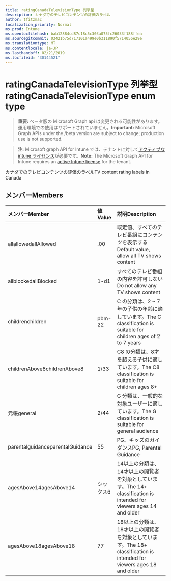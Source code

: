 ```yaml
---
title: ratingCanadaTelevisionType 列挙型
description: カナダでのテレビコンテンツの評価のラベル
author: tfitzmac
localization_priority: Normal
ms.prod: Intune
ms.openlocfilehash: bab12884cd87c18c5c303a075fc26033f188ffea
ms.sourcegitcommit: 03421b75d717101a499e0b311890f5714056e29e
ms.translationtype: MT
ms.contentlocale: ja-JP
ms.lasthandoff: 02/21/2019
ms.locfileid: "30144521"
---
```

# <a name="ratingcanadatelevisiontype-enum-type"></a><span data-ttu-id="26d6c-103">ratingCanadaTelevisionType 列挙型</span><span class="sxs-lookup"><span data-stu-id="26d6c-103">ratingCanadaTelevisionType enum type</span></span>

> <span data-ttu-id="26d6c-104">**重要:** ベータ版の Microsoft Graph api は変更される可能性があります。運用環境での使用はサポートされていません。</span><span class="sxs-lookup"><span data-stu-id="26d6c-104">**Important:** Microsoft Graph APIs under the /beta version are subject to change; production use is not supported.</span></span>

> <span data-ttu-id="26d6c-105">**注:** Microsoft graph API for Intune では、テナントに対して[アクティブな intune ライセンス](https://go.microsoft.com/fwlink/?linkid=839381)が必要です。</span><span class="sxs-lookup"><span data-stu-id="26d6c-105">**Note:** The Microsoft Graph API for Intune requires an [active Intune license](https://go.microsoft.com/fwlink/?linkid=839381) for the tenant.</span></span>

<span data-ttu-id="26d6c-106">カナダでのテレビコンテンツの評価のラベル</span><span class="sxs-lookup"><span data-stu-id="26d6c-106">TV content rating labels in Canada</span></span>

## <a name="members"></a><span data-ttu-id="26d6c-107">メンバー</span><span class="sxs-lookup"><span data-stu-id="26d6c-107">Members</span></span>
|<span data-ttu-id="26d6c-108">メンバー</span><span class="sxs-lookup"><span data-stu-id="26d6c-108">Member</span></span>|<span data-ttu-id="26d6c-109">値</span><span class="sxs-lookup"><span data-stu-id="26d6c-109">Value</span></span>|<span data-ttu-id="26d6c-110">説明</span><span class="sxs-lookup"><span data-stu-id="26d6c-110">Description</span></span>|
|:---|:---|:---|
|<span data-ttu-id="26d6c-111">allallowed</span><span class="sxs-lookup"><span data-stu-id="26d6c-111">allAllowed</span></span>|<span data-ttu-id="26d6c-112">.0</span><span class="sxs-lookup"><span data-stu-id="26d6c-112">0</span></span>|<span data-ttu-id="26d6c-113">既定値、すべてのテレビ番組にコンテンツを表示する</span><span class="sxs-lookup"><span data-stu-id="26d6c-113">Default value, allow all TV shows content</span></span>|
|<span data-ttu-id="26d6c-114">allblocked</span><span class="sxs-lookup"><span data-stu-id="26d6c-114">allBlocked</span></span>|<span data-ttu-id="26d6c-115">1-d</span><span class="sxs-lookup"><span data-stu-id="26d6c-115">1</span></span>|<span data-ttu-id="26d6c-116">すべてのテレビ番組の内容を許可しない</span><span class="sxs-lookup"><span data-stu-id="26d6c-116">Do not allow any TV shows content</span></span>|
|<span data-ttu-id="26d6c-117">children</span><span class="sxs-lookup"><span data-stu-id="26d6c-117">children</span></span>|<span data-ttu-id="26d6c-118">pbm-2</span><span class="sxs-lookup"><span data-stu-id="26d6c-118">2</span></span>|<span data-ttu-id="26d6c-119">C の分類は、2 ~ 7 年の子供の年齢に適しています。</span><span class="sxs-lookup"><span data-stu-id="26d6c-119">The C classification is suitable for children ages of 2 to 7 years</span></span>|
|<span data-ttu-id="26d6c-120">childrenAbove8</span><span class="sxs-lookup"><span data-stu-id="26d6c-120">childrenAbove8</span></span>|<span data-ttu-id="26d6c-121">1/3</span><span class="sxs-lookup"><span data-stu-id="26d6c-121">3</span></span>|<span data-ttu-id="26d6c-122">C8 の分類は、8才を超える子供に適しています。</span><span class="sxs-lookup"><span data-stu-id="26d6c-122">The C8 classification is suitable for children ages 8+</span></span>|
|<span data-ttu-id="26d6c-123">元帳</span><span class="sxs-lookup"><span data-stu-id="26d6c-123">general</span></span>|<span data-ttu-id="26d6c-124">2/4</span><span class="sxs-lookup"><span data-stu-id="26d6c-124">4</span></span>|<span data-ttu-id="26d6c-125">G 分類は、一般的な対象ユーザーに適しています。</span><span class="sxs-lookup"><span data-stu-id="26d6c-125">The G classification is suitable for general audience</span></span>|
|<span data-ttu-id="26d6c-126">parentalguidance</span><span class="sxs-lookup"><span data-stu-id="26d6c-126">parentalGuidance</span></span>|<span data-ttu-id="26d6c-127">5</span><span class="sxs-lookup"><span data-stu-id="26d6c-127">5</span></span>|<span data-ttu-id="26d6c-128">PG、キッズのガイダンス</span><span class="sxs-lookup"><span data-stu-id="26d6c-128">PG, Parental Guidance</span></span>|
|<span data-ttu-id="26d6c-129">agesAbove14</span><span class="sxs-lookup"><span data-stu-id="26d6c-129">agesAbove14</span></span>|<span data-ttu-id="26d6c-130">シックス</span><span class="sxs-lookup"><span data-stu-id="26d6c-130">6</span></span>|<span data-ttu-id="26d6c-131">14以上の分類は、14才以上の閲覧者を対象としています。</span><span class="sxs-lookup"><span data-stu-id="26d6c-131">The 14+ classification is intended for viewers ages 14 and older</span></span>|
|<span data-ttu-id="26d6c-132">agesAbove18</span><span class="sxs-lookup"><span data-stu-id="26d6c-132">agesAbove18</span></span>|<span data-ttu-id="26d6c-133">7</span><span class="sxs-lookup"><span data-stu-id="26d6c-133">7</span></span>|<span data-ttu-id="26d6c-134">18以上の分類は、18才以上の閲覧者を対象としています。</span><span class="sxs-lookup"><span data-stu-id="26d6c-134">The 18+ classification is intended for viewers ages 18 and older</span></span>|




